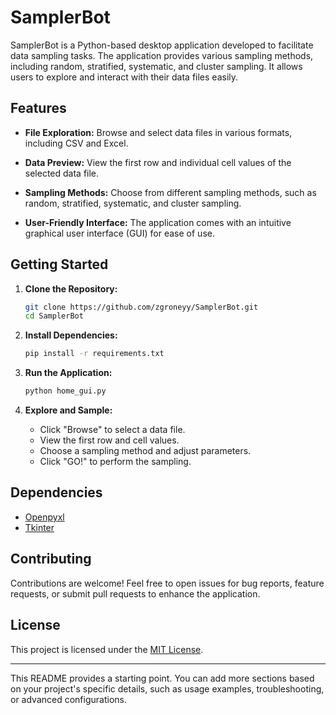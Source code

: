 # SamplerBot

SamplerBot is a Python-based desktop application developed to facilitate data sampling tasks. The application provides various sampling methods, including random, stratified, systematic, and cluster sampling. It allows users to explore and interact with their data files easily.

## Features

- **File Exploration:** Browse and select data files in various formats, including CSV and Excel.

- **Data Preview:** View the first row and individual cell values of the selected data file.

- **Sampling Methods:** Choose from different sampling methods, such as random, stratified, systematic, and cluster sampling.

- **User-Friendly Interface:** The application comes with an intuitive graphical user interface (GUI) for ease of use.

## Getting Started

1. **Clone the Repository:**
   ```bash
   git clone https://github.com/zgroneyy/SamplerBot.git
   cd SamplerBot
   ```

2. **Install Dependencies:**
   ```bash
   pip install -r requirements.txt
   ```

3. **Run the Application:**
   ```bash
   python home_gui.py
   ```

4. **Explore and Sample:**
   - Click "Browse" to select a data file.
   - View the first row and cell values.
   - Choose a sampling method and adjust parameters.
   - Click "GO!" to perform the sampling.

## Dependencies

- [Openpyxl](https://openpyxl.readthedocs.io/)
- [Tkinter](https://docs.python.org/3/library/tkinter.html)

## Contributing

Contributions are welcome! Feel free to open issues for bug reports, feature requests, or submit pull requests to enhance the application.

## License

This project is licensed under the [MIT License](LICENSE).

---

This README provides a starting point. You can add more sections based on your project's specific details, such as usage examples, troubleshooting, or advanced configurations.
